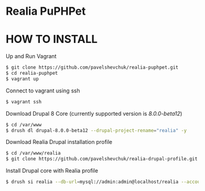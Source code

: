 # Realia PuPHPet

HOW TO INSTALL
=====================
Up and Run Vagrant
```bash
$ git clone https://github.com/pavelshevchuk/realia-puphpet.git
$ cd realia-puphpet
$ vagrant up
```

Connect to vagrant using ssh
```bash
$ vagrant ssh
```

Download Drupal 8 Core (currently supported version is *8.0.0-beta12*)
```bash
$ cd /var/www
$ drush dl drupal-8.0.0-beta12 --drupal-project-rename="realia" -y
```

Download Realia Drupal installation profile
```bash
$ cd /var/www/realia
$ git clone https://github.com/pavelshevchuk/realia-drupal-profile.git /var/www/realia/profiles/realia
```

Install Drupal core with Realia profile
```bash
$ drush si realia --db-url=mysql://admin:admin@localhost/realia --account-pass=admin -y
```
